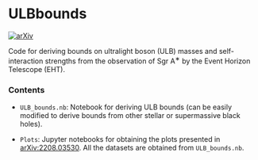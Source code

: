 # ULBbounds

[![arXiv](https://img.shields.io/badge/arXiv-2208.03530-B31B1B.svg)](https://arxiv.org/abs/2208.03530)


Code for deriving bounds on ultralight boson (ULB) masses and self-interaction strengths from the observation of Sgr A$^∗$ by the Event Horizon Telescope (EHT). 

### Contents
- `ULB_bounds.nb`: Notebook for deriving ULB bounds (can be easily modified to derive bounds from other stellar or supermassive black holes).

- `Plots`: Jupyter notebooks for obtaining the plots presented in [arXiv:2208.03530](https://arxiv.org/abs/2208.03530). All the datasets are obtained from `ULB_bounds.nb`.
